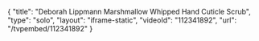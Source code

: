 {
    "title": "Deborah Lippmann Marshmallow Whipped Hand   Cuticle Scrub",
    "type": "solo",
    "layout": "iframe-static",
    "videoId": "112341892",
    "url": "\/tvpembed\/112341892"
}